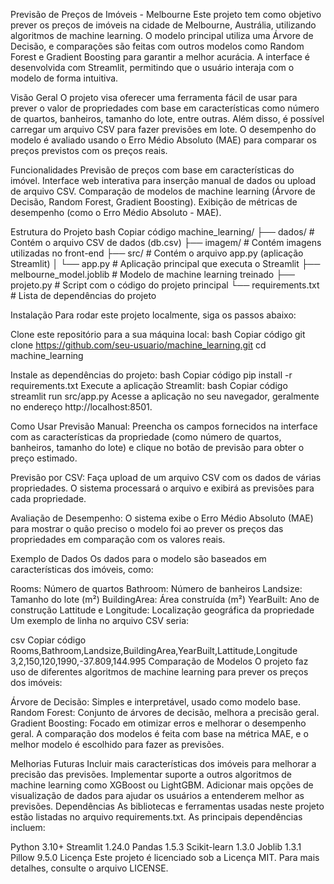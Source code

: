 Previsão de Preços de Imóveis - Melbourne
Este projeto tem como objetivo prever os preços de imóveis na cidade de Melbourne, Austrália, utilizando algoritmos de machine learning. O modelo principal utiliza uma Árvore de Decisão, e comparações são feitas com outros modelos como Random Forest e Gradient Boosting para garantir a melhor acurácia. A interface é desenvolvida com Streamlit, permitindo que o usuário interaja com o modelo de forma intuitiva.

Visão Geral
O projeto visa oferecer uma ferramenta fácil de usar para prever o valor de propriedades com base em características como número de quartos, banheiros, tamanho do lote, entre outras. Além disso, é possível carregar um arquivo CSV para fazer previsões em lote. O desempenho do modelo é avaliado usando o Erro Médio Absoluto (MAE) para comparar os preços previstos com os preços reais.

Funcionalidades
Previsão de preços com base em características do imóvel.
Interface web interativa para inserção manual de dados ou upload de arquivo CSV.
Comparação de modelos de machine learning (Árvore de Decisão, Random Forest, Gradient Boosting).
Exibição de métricas de desempenho (como o Erro Médio Absoluto - MAE).

Estrutura do Projeto
bash
Copiar código
machine_learning/
├── dados/                      # Contém o arquivo CSV de dados (db.csv)
├── imagem/                     # Contém imagens utilizadas no front-end
├── src/                        # Contém o arquivo app.py (aplicação Streamlit)
│   └── app.py                  # Aplicação principal que executa o Streamlit
├── melbourne_model.joblib      # Modelo de machine learning treinado
├── projeto.py                  # Script com o código do projeto principal
└── requirements.txt            # Lista de dependências do projeto

Instalação
Para rodar este projeto localmente, siga os passos abaixo:

Clone este repositório para a sua máquina local:
bash
Copiar código
git clone https://github.com/seu-usuario/machine_learning.git
cd machine_learning

Instale as dependências do projeto:
bash
Copiar código
pip install -r requirements.txt
Execute a aplicação Streamlit:
bash
Copiar código
streamlit run src/app.py
Acesse a aplicação no seu navegador, geralmente no endereço http://localhost:8501.

Como Usar
Previsão Manual: Preencha os campos fornecidos na interface com as características da propriedade (como número de quartos, banheiros, tamanho do lote) e clique no botão de previsão para obter o preço estimado.

Previsão por CSV: Faça upload de um arquivo CSV com os dados de várias propriedades. O sistema processará o arquivo e exibirá as previsões para cada propriedade.

Avaliação de Desempenho: O sistema exibe o Erro Médio Absoluto (MAE) para mostrar o quão preciso o modelo foi ao prever os preços das propriedades em comparação com os valores reais.

Exemplo de Dados
Os dados para o modelo são baseados em características dos imóveis, como:

Rooms: Número de quartos
Bathroom: Número de banheiros
Landsize: Tamanho do lote (m²)
BuildingArea: Área construída (m²)
YearBuilt: Ano de construção
Lattitude e Longitude: Localização geográfica da propriedade
Um exemplo de linha no arquivo CSV seria:

csv
Copiar código
Rooms,Bathroom,Landsize,BuildingArea,YearBuilt,Lattitude,Longitude
3,2,150,120,1990,-37.809,144.995
Comparação de Modelos
O projeto faz uso de diferentes algoritmos de machine learning para prever os preços dos imóveis:

Árvore de Decisão: Simples e interpretável, usado como modelo base.
Random Forest: Conjunto de árvores de decisão, melhora a precisão geral.
Gradient Boosting: Focado em otimizar erros e melhorar o desempenho geral.
A comparação dos modelos é feita com base na métrica MAE, e o melhor modelo é escolhido para fazer as previsões.

Melhorias Futuras
Incluir mais características dos imóveis para melhorar a precisão das previsões.
Implementar suporte a outros algoritmos de machine learning como XGBoost ou LightGBM.
Adicionar mais opções de visualização de dados para ajudar os usuários a entenderem melhor as previsões.
Dependências
As bibliotecas e ferramentas usadas neste projeto estão listadas no arquivo requirements.txt. As principais dependências incluem:

Python 3.10+
Streamlit 1.24.0
Pandas 1.5.3
Scikit-learn 1.3.0
Joblib 1.3.1
Pillow 9.5.0
Licença
Este projeto é licenciado sob a Licença MIT. Para mais detalhes, consulte o arquivo LICENSE.